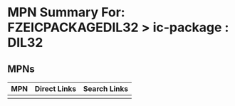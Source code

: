 



# MPN Summary For: FZEICPACKAGEDIL32 > ic-package : DIL32

## MPNs
  

|MPN|Direct Links|Search Links|
| :--- | :--- | :--- |
||||
